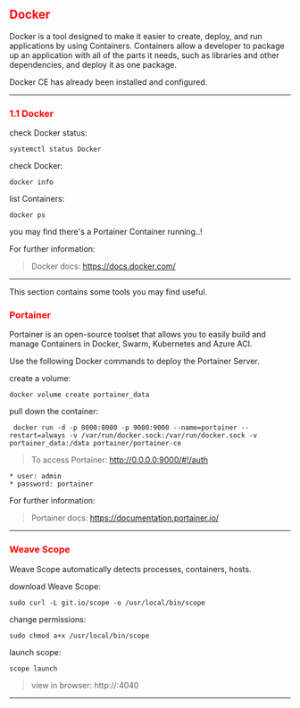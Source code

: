 ## <font color='red'> Docker </font>
Docker is a tool designed to make it easier to create, deploy, and run applications by using Containers. Containers allow a developer to package up an application with all of the parts it needs, such as libraries and other dependencies, and deploy it as one package. 

Docker CE has already been installed and configured.

---

### <font color='red'> 1.1 Docker </font>
check Docker status:
```
systemctl status Docker
```
check Docker:
```
docker info
```
list Containers:
```
docker ps
```
you may find there's a Portainer Container running..!  

For further information:  

> Docker docs: https://docs.docker.com/

---
  

This section contains some tools you may find useful.

### <font color='red'> Portainer </font>
Portainer is an open-source toolset that allows you to easily build and manage Containers in Docker, Swarm, Kubernetes and Azure ACI.

Use the following Docker commands to deploy the Portainer Server.

create a volume:
```
docker volume create portainer_data
```
pull down the container:
```
 docker run -d -p 8000:8000 -p 9000:9000 --name=portainer --restart=always -v /var/run/docker.sock:/var/run/docker.sock -v portainer_data:/data portainer/portainer-ce
```

> To access Portainer: http://0.0.0.0:9000/#!/auth  

    * user: admin  
    * password: portainer

For further information:  

> Portainer docs: https://documentation.portainer.io/

---

### <font color='red'> Weave Scope </font>
Weave Scope automatically detects processes, containers, hosts.

download Weave Scope:
```
sudo curl -L git.io/scope -o /usr/local/bin/scope
```
change permissions:
```
sudo chmod a+x /usr/local/bin/scope
```
launch scope:
```
scope launch
```

> view in browser: http://<vm-IP address>:4040 

---